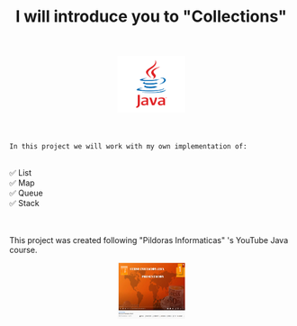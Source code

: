 


<div align="middle">
<h1>I will introduce you to "Collections"</h1>
</div>



<br>
<br>
<div align="middle">
<img src="src/main/resources/java.png" height="100" width="120"/>
</div>
<br>
<br>

`In this project we will work with my own implementation of:`

<br>
✅ List <br>
✅ Map <br>
✅ Queue <br>
✅ Stack <br>
<br>
<br>

This project was created following "Pildoras Informaticas" 's YouTube Java course.
<br>
<div align="middle">
<img src="src/main/resources/javacourse.png" height="100" width="120"/>
</div>
<br>


